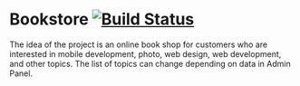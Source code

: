 # Bookstore [![Build Status](https://travis-ci.org/mazelka/bookstore.svg?branch=develop)](https://travis-ci.org/mazelka/bookstore)

The idea of the project is an online book shop for customers who are interested in mobile development, photo, web design, web development, and other topics. The list of topics can change depending on data in Admin Panel.
